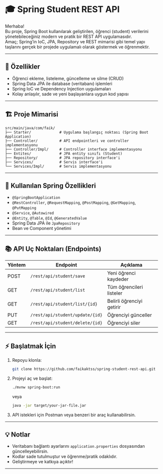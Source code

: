# 🎓 Spring Student REST API

Merhaba!  
Bu proje, Spring Boot kullanılarak geliştirilen, öğrenci (student) verilerini yönetebileceğiniz modern ve pratik bir REST API uygulamasıdır.  
Amaç; Spring’in IoC, JPA, Repository ve REST mimarisi gibi temel yapı taşlarını gerçek bir projede uygulamalı olarak göstermek ve öğrenmektir.

---

## 🚀 Özellikler

- Öğrenci ekleme, listeleme, güncelleme ve silme (CRUD)
- Spring Data JPA ile database (veritabanı) işlemleri
- Spring IoC ve Dependency Injection uygulamaları
- Kolay anlaşılır, sade ve yeni başlayanlara uygun kod yapısı

---

## 🏗️ Proje Mimarisi

```
src/main/java/com/faik/
├── Starter/             # Uygulama başlangıç noktası (Spring Boot Application)
├── Controller/          # API endpointleri ve controller implementasyonu
├── Controller/Impl/     # Controller interface implementasyonu
├── Entites/             # JPA entity sınıfı (Student)
├── Repository/          # JPA repository interface'i
├── Services/            # Servis interface'i
└── Services/Impl/       # Servis implementasyonu
```

---

## 🎯 Kullanılan Spring Özellikleri

- `@SpringBootApplication`
- `@RestController`, `@RequestMapping`, `@PostMapping`, `@GetMapping`, `@PutMapping`
- `@Service`, `@Autowired`
- `@Entity`, `@Table`, `@Id`, `@GeneratedValue`
- Spring Data JPA ile `JpaRepository`
- Bean ve Component yönetimi

---

## 📚 API Uç Noktaları (Endpoints)

| Yöntem | Endpoint                      | Açıklama                  |
|--------|-------------------------------|---------------------------|
| POST   | `/rest/api/student/save`      | Yeni öğrenci kaydeder     |
| GET    | `/rest/api/student/list`      | Tüm öğrencileri listeler  |
| GET    | `/rest/api/student/list/{id}` | Belirli öğrenciyi getirir |
| PUT    | `/rest/api/student/update/{id}` | Öğrenciyi günceller     |
| GET    | `/rest/api/student/delete/{id}` | Öğrenciyi siler         |

---

## ⚡ Başlatmak İçin

1. Repoyu klonla:
   ```bash
   git clone https://github.com/faikaktss/spring-student-rest-api.git
   ```
2. Projeyi aç ve başlat:
   ```bash
   ./mvnw spring-boot:run
   ```
   veya
   ```bash
   java -jar target/your-jar-file.jar
   ```
3. API istekleri için Postman veya benzeri bir araç kullanabilirsin.

---

## 💡 Notlar

- Veritabanı bağlantı ayarlarını `application.properties` dosyasından güncelleyebilirsin.
- Kodlar sade tutulmuştur ve öğrenme/pratik odaklıdır.
- Geliştirmeye ve katkıya açıktır!

---

  
